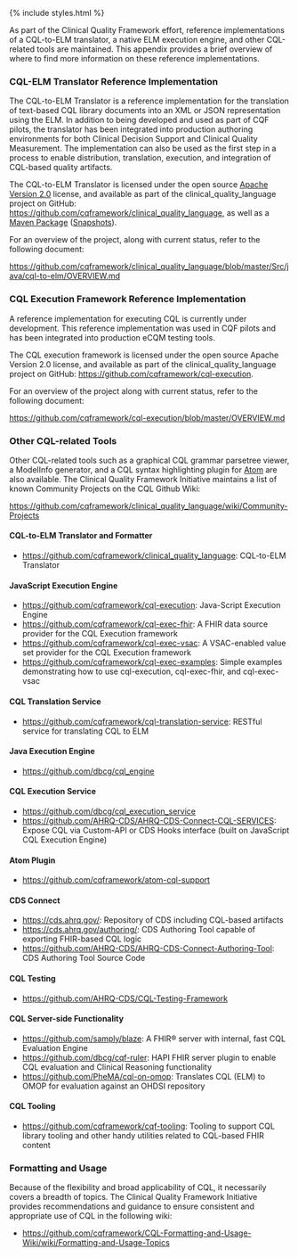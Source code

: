{% include styles.html %}

As part of the Clinical Quality Framework effort, reference implementations of a CQL-to-ELM translator, a native ELM execution engine, and other CQL-related tools are maintained. This appendix provides a brief overview of where to find more information on these reference implementations.

### CQL-ELM Translator Reference Implementation

The CQL-to-ELM Translator is a reference implementation for the translation of text-based CQL library documents into an XML or JSON representation using the ELM. In addition to being developed and used as part of CQF pilots, the translator has been integrated into production authoring environments for both Clinical Decision Support and Clinical Quality Measurement. The implementation can also be used as the first step in a process to enable distribution, translation, execution, and integration of CQL-based quality artifacts.

The CQL-to-ELM Translator is licensed under the open source [Apache Version 2.0](http://www.apache.org/licenses/LICENSE-2.0) license, and available as part of the clinical_quality_language project on GitHub: https://github.com/cqframework/clinical_quality_language, as well as a [Maven Package](https://search.maven.org/search?q=g:info.cqframework) ([Snapshots](https://oss.sonatype.org/content/repositories/snapshots/info/cqframework/)).

For an overview of the project, along with current status, refer to the following document:

https://github.com/cqframework/clinical_quality_language/blob/master/Src/java/cql-to-elm/OVERVIEW.md

### CQL Execution Framework Reference Implementation

A reference implementation for executing CQL is currently under development. This reference implementation was used in CQF pilots and has been integrated into production eCQM testing tools.

The CQL execution framework is licensed under the open source Apache Version 2.0 license, and available as part of the clinical_quality_language project on GitHub: https://github.com/cqframework/cql-execution.

For an overview of the project along with current status, refer to the following document:

https://github.com/cqframework/cql-execution/blob/master/OVERVIEW.md

### Other CQL-related Tools

Other CQL-related tools such as a graphical CQL grammar parsetree viewer, a ModelInfo generator, and a CQL syntax highlighting plugin for [Atom](https://atom.io/) are also available. The Clinical Quality Framework Initiative maintains a list of known Community Projects on the CQL Github Wiki:

https://github.com/cqframework/clinical_quality_language/wiki/Community-Projects

#### CQL-to-ELM Translator and Formatter

* https://github.com/cqframework/clinical_quality_language: CQL-to-ELM Translator

#### JavaScript Execution Engine

* https://github.com/cqframework/cql-execution: Java-Script Execution Engine
* https://github.com/cqframework/cql-exec-fhir: A FHIR data source provider for the CQL Execution framework
* https://github.com/cqframework/cql-exec-vsac: A VSAC-enabled value set provider for the CQL Execution framework
* https://github.com/cqframework/cql-exec-examples: Simple examples demonstrating how to use cql-execution, cql-exec-fhir, and cql-exec-vsac

#### CQL Translation Service

* https://github.com/cqframework/cql-translation-service: RESTful service for translating CQL to ELM

#### Java Execution Engine

* https://github.com/dbcg/cql_engine

#### CQL Execution Service

* https://github.com/dbcg/cql_execution_service
* https://github.com/AHRQ-CDS/AHRQ-CDS-Connect-CQL-SERVICES: Expose CQL via Custom-API or CDS Hooks interface (built on JavaScript CQL Execution Engine)

#### Atom Plugin

* https://github.com/cqframework/atom-cql-support

#### CDS Connect

* https://cds.ahrq.gov/: Repository of CDS including CQL-based artifacts
* https://cds.ahrq.gov/authoring/: CDS Authoring Tool capable of exporting FHIR-based CQL logic
* https://github.com/AHRQ-CDS/AHRQ-CDS-Connect-Authoring-Tool: CDS Authoring Tool Source Code

#### CQL Testing

* https://github.com/AHRQ-CDS/CQL-Testing-Framework

#### CQL Server-side Functionality

* https://github.com/samply/blaze: A FHIR® server with internal, fast CQL Evaluation Engine
* https://github.com/dbcg/cqf-ruler: HAPI FHIR server plugin to enable CQL evaluation and Clinical Reasoning functionality
* https://github.com/PheMA/cql-on-omop: Translates CQL (ELM) to OMOP for evaluation against an OHDSI repository

#### CQL Tooling

* https://github.com/cqframework/cqf-tooling: Tooling to support CQL library tooling and other handy utilities related to CQL-based FHIR content

### Formatting and Usage

Because of the flexibility and broad applicability of CQL, it necessarily covers a breadth of topics. The Clinical Quality Framework Initiative provides recommendations and guidance to ensure consistent and appropriate use of CQL in the following wiki:

* https://github.com/cqframework/CQL-Formatting-and-Usage-Wiki/wiki/Formatting-and-Usage-Topics
